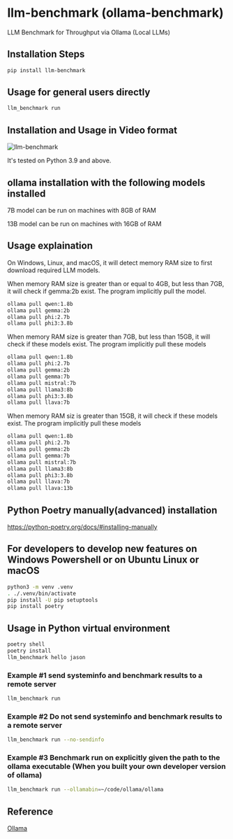 # llm-benchmark (ollama-benchmark)

LLM Benchmark for Throughput via Ollama (Local LLMs)

## Installation Steps

```bash
pip install llm-benchmark
```

## Usage for general users directly

```bash
llm_benchmark run
```

## Installation and Usage in Video format

![llm-benchmark](https://github.com/aidatatools/ollama-benchmark/blob/main/llm-benchmark.gif)

It's tested on Python 3.9 and above.

## ollama installation with the following models installed

7B model can be run on machines with 8GB of RAM

13B model can be run on machines with 16GB of RAM

## Usage explaination

On Windows, Linux, and macOS, it will detect memory RAM size to first download required LLM models.

When memory RAM size is greater than or equal to 4GB, but less than 7GB, it will check if gemma:2b exist. The program implicitly pull the model.

```bash
ollama pull qwen:1.8b
ollama pull gemma:2b
ollama pull phi:2.7b
ollama pull phi3:3.8b
```

When memory RAM size is greater than 7GB, but less than 15GB, it will check if these models exist. The program implicitly pull these models

```bash
ollama pull qwen:1.8b
ollama pull phi:2.7b
ollama pull gemma:2b
ollama pull gemma:7b
ollama pull mistral:7b
ollama pull llama3:8b
ollama pull phi3:3.8b
ollama pull llava:7b
```

When memory RAM siz is greater than 15GB, it will check if these models exist. The program implicitly pull these models

```bash
ollama pull qwen:1.8b
ollama pull phi:2.7b
ollama pull gemma:2b
ollama pull gemma:7b
ollama pull mistral:7b
ollama pull llama3:8b
ollama pull phi3:3.8b
ollama pull llava:7b
ollama pull llava:13b
```

## Python Poetry manually(advanced) installation

<https://python-poetry.org/docs/#installing-manually>

## For developers to develop new features on Windows Powershell or on Ubuntu Linux or macOS

```bash
python3 -m venv .venv
. ./.venv/bin/activate
pip install -U pip setuptools
pip install poetry
```

## Usage in Python virtual environment

```bash
poetry shell
poetry install
llm_benchmark hello jason
```

### Example #1 send systeminfo and benchmark results to a remote server

```bash
llm_benchmark run
```

### Example #2 Do not send systeminfo and benchmark results to a remote server

```bash
llm_benchmark run --no-sendinfo
```

### Example #3 Benchmark run on explicitly given the path to the ollama executable (When you built your own developer version of ollama)

```bash
llm_benchmark run --ollamabin=~/code/ollama/ollama
```

## Reference

[Ollama](https://ollama.com)
